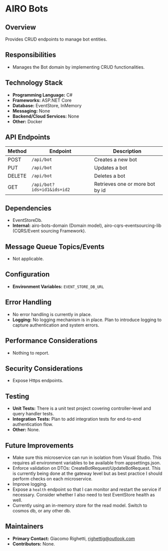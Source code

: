# AIRO Bots

## Overview
Provides CRUD endpoints to manage bot entities.

## Responsibilities
- Manages the Bot domain by implementing CRUD functionalities.

## Technology Stack
- **Programming Language:** C#
- **Frameworks:** ASP.NET Core
- **Database:** EventStore, InMemory
- **Messaging:** None
- **Backend/Cloud Services:** None
- **Other:** Docker

## API Endpoints
| Method | Endpoint                   | Description                            |
|--------|----------------------------|----------------------------------------|
| POST   | `/api/bot`                 | Creates a new bot                      |
| PUT    | `/api/bot`                 | Updates a bot                          |
| DELETE | `/api/bot`                 | Deletes a bot                          |
| GET    | `/api/bot?ids=id1&ids=id2` | Retrieves one or more bot by id        |

## Dependencies
- EventStoreDb.
- **Internal:** airo-bots-domain (Domain model), airo-cqrs-eventsourcing-lib (CQRS/Event sourcing Framework).

## Message Queue Topics/Events
- Not applicable.

## Configuration
- **Environment Variables:** `EVENT_STORE_DB_URL`

## Error Handling
- No error handling is currently in place.
- **Logging:** No logging mechanism is in place. Plan to introduce logging to capture authentication and system errors.

## Performance Considerations
- Nothing to report.

## Security Considerations
- Expose Https endpoints.

## Testing
- **Unit Tests:** There is a unit test project covering controller-level and query handler tests.
- **Integration Tests:** Plan to add integration tests for end-to-end authentication flow.
- **Other:** None.

## Future Improvements
- Make sure this microservice can run in isolation from Visual Studio. This requires all environment variables to be available from appsettings.json.
- Enforce validation on DTOs: CreateBotRequest/UpdateBotRequest. This is currently being done at the gateway level but as best practice I should perform checks on each microservice.
- Improve logging.
- Expose a `health` endpoint so that I can monitor and restart the service if necessary. Consider whether I also need to test EventStore health as well.
- Currently using an in-memory store for the read model. Switch to cosmos db, or any other db.

## Maintainers
- **Primary Contact:** Giacomo Righetti, righettig@outlook.com
- **Contributors:** None.
